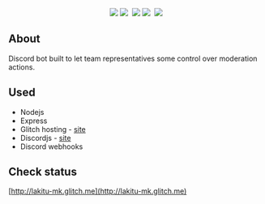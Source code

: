 <p align="center">
    <img src="https://img.shields.io/uptimerobot/status/m782075676-e8c112d7cbd336d7a49d589f.svg?label=server&style=flat" /> <img src="https://img.shields.io/uptimerobot/ratio/m782075676-e8c112d7cbd336d7a49d589f.svg?label=server%20uptime&style=flat" />&nbsp;
    <img src="https://img.shields.io/uptimerobot/status/m781420567-8f2d50227f3f08c3e14da23c.svg?label=bot&style=flat" /> <img src="https://img.shields.io/uptimerobot/ratio/m781420567-8f2d50227f3f08c3e14da23c.svg?label=bot%20uptime&style=flat" />&nbsp;
    <a href="https://discord.gg/w3Qnzcm"><img src="https://img.shields.io/discord/346404138936172556.svg?style=flat&logo=discord&logoColor=%23ffffff&colorB=%23FF1865" /></a>
</p>

## About

Discord bot built to let team representatives some control over moderation actions.

## Used

- Nodejs
- Express
- Glitch hosting - [site](https://glitch.com)
- Discordjs - [site](https://discord.js.org)
- Discord webhooks

## Check status

[http://lakitu-mk.glitch.me](http://lakitu-mk.glitch.me)


